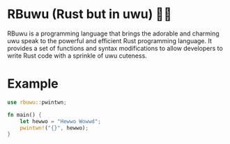 # RBuwu (Rust but in uwu) 🦀🌸

RBuwu is a programming language that brings the adorable and charming uwu speak to the powerful and efficient Rust programming language. It provides a set of functions and syntax modifications to allow developers to write Rust code with a sprinkle of uwu cuteness.


# Example
```rust
use rbuwu::pwintwn;

fn main() {
    let hewwo = "Hewwo Wowwd";
    pwintwn!("{}", hewwo);
}
```